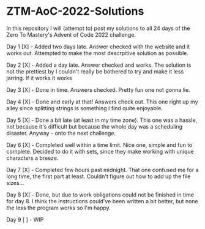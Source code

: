# ZTM-AoC-2022-Solutions

In this repository I will (attempt to) post my solutions to all 24 days of the Zero To Mastery's Advent of Code 2022 challenge.

Day 1 [X] - Added two days late. Answer checked with the website and it works out. Attempted to make the most descrpitive solution as possible.

Day 2 [X] - Added a day late. Answer checked and works. The solution is not the prettiest by I couldn't really be bothered to try and make it less jarring. If it works it works

Day 3 [X] - Done in time. Answers checked. Pretty fun one not gonna lie.

Day 4 [X] - Done and early at that! Answers check out. This one right up my alley since splitting strings is something I find quite enjoyable.

Day 5 [X] - Done a bit late (at least in my time zone). This one was a hassle, not because it's difficult but because the whole day was a scheduling disaster. Anyway - onto the next challenge.

Day 6 [X] - Completed well within a time limit. Nice one, simple and fun to complete. Decided to do it with sets, since they make working with unique characters a breeze.

Day 7 [X] - Completed few hours past midnight. That one confused me for a long time, the first part at least. Couldn't figure out how to add up the file sizes...

Day 8 [X] - Done, but due to work obligations could not be finished in time for day 8. I think the instructions could've been written a bit better, but none the less the program works so I'm happy.

Day 9 [ ] - WIP
